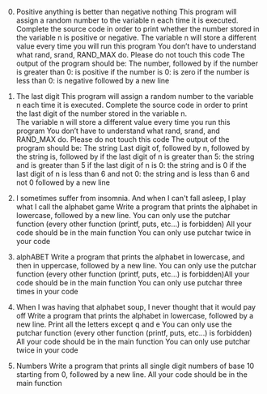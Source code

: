 0. Positive anything is better than negative nothing
	This program will assign a random number to the variable n each time it is executed. 
	Complete the source code in order to print whether the number stored in the variable n is positive or negative.
	The variable n will store a different value every time you will run this program
	You don’t have to understand what rand, srand, RAND_MAX do. Please do not touch this code
	The output of the program should be:
	The number, followed by
	if the number is greater than 0: is positive
	if the number is 0: is zero
	if the number is less than 0: is negative
	followed by a new line
	
1. The last digit
	This program will assign a random number to the variable n each time it is executed. 
	Complete the source code in order to print the last digit of the number stored in the variable n.	
	The variable n will store a different value every time you run this program
	You don’t have to understand what rand, srand, and RAND_MAX do. Please do not touch this code
	The output of the program should be:
	The string Last digit of, followed by
	n, followed by
	the string is, followed by
	if the last digit of n is greater than 5: the string and is greater than 5
	if the last digit of n is 0: the string and is 0
	if the last digit of n is less than 6 and not 0: the string and is less than 6 and not 0
	followed by a new line
2. I sometimes suffer from insomnia. And when I can't fall asleep, I play what I call the alphabet game
	Write a program that prints the alphabet in lowercase, followed by a new line.
	You can only use the putchar function (every other function (printf, puts, etc…) is forbidden)
	All your code should be in the main function
	You can only use putchar twice in your code
3. alphABET
	Write a program that prints the alphabet in lowercase, and then in uppercase, followed by a new line.
	You can only use the putchar function (every other function (printf, puts, etc…) is forbidden)All your code should be in the main function
	You can only use putchar three times in your code
4. When I was having that alphabet soup, I never thought that it would pay off
	Write a program that prints the alphabet in lowercase, followed by a new line.
	Print all the letters except q and e You can only use the putchar function (every other function (printf, puts, etc…) is forbidden)
	All your code should be in the main function You can only use putchar twice in your code
5. Numbers
	Write a program that prints all single digit numbers of base 10 starting from 0, followed by a new line.
	All your code should be in the main function

